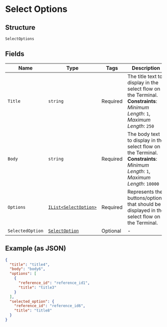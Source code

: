 
# Select Options

## Structure

`SelectOptions`

## Fields

| Name | Type | Tags | Description |
|  --- | --- | --- | --- |
| `Title` | `string` | Required | The title text to display in the select flow on the Terminal.<br>**Constraints**: *Minimum Length*: `1`, *Maximum Length*: `250` |
| `Body` | `string` | Required | The body text to display in the select flow on the Terminal.<br>**Constraints**: *Minimum Length*: `1`, *Maximum Length*: `10000` |
| `Options` | [`IList<SelectOption>`](../../doc/models/select-option.md) | Required | Represents the buttons/options that should be displayed in the select flow on the Terminal. |
| `SelectedOption` | [`SelectOption`](../../doc/models/select-option.md) | Optional | - |

## Example (as JSON)

```json
{
  "title": "title4",
  "body": "body6",
  "options": [
    {
      "reference_id": "reference_id1",
      "title": "title3"
    }
  ],
  "selected_option": {
    "reference_id": "reference_id6",
    "title": "title8"
  }
}
```

